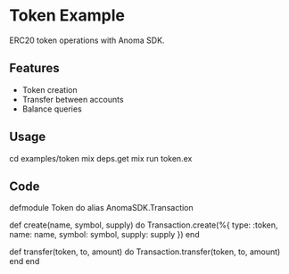 # Token Example

ERC20 token operations with Anoma SDK.

## Features

- Token creation
- Transfer between accounts
- Balance queries

## Usage

cd examples/token
mix deps.get
mix run token.ex

## Code

defmodule Token do
  alias AnomaSDK.Transaction
  
  def create(name, symbol, supply) do
    Transaction.create(%{
      type: :token,
      name: name,
      symbol: symbol,
      supply: supply
    })
  end
  
  def transfer(token, to, amount) do
    Transaction.transfer(token, to, amount)
  end
end
